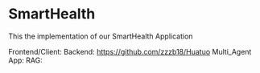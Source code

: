 # SmartHealth
This the implementation of our SmartHealth Application


Frontend/Client:
Backend: https://github.com/zzzb18/Huatuo
Multi_Agent App: 
RAG:

